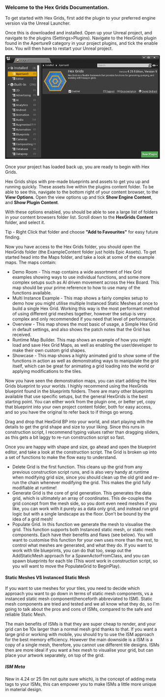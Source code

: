 

### Welcome to the Hex Grids Documentation. 

To get started with Hex Grids, first add the plugin to your preferred engine version via the Unreal Launcher.

Once this is downloaded and installed. Open up your Unreal project, and navigate to the plugins (Settings>Plugins). 
Navigate to the HexGrids plugin found in the Aperture9 category in your project plugins, and tick the enable box. You will then have to restart your Unreal project.

![Plugin Page](/assets/img/HexGridsTut01.png)

Once your project has loaded back up, you are ready to begin with Hex Grids. 

Hex Grids ships with pre-made blueprints and assets to get you up and running quickly. These assets live within the plugins content folder. To be able to see this, navigate to the bottom right of your content browser, to the **View Options**. Open the view options up and tick **Show Engine Content**, and **Show Plugin Content**.

With these options enabled, you should be able to see a large list of folders in your content browsers folder list. Scroll down to the **HexGrids Content** folder, and select it. 

<div class="alert alert-success">
    Tip - Right Click that folder and choose <b>"Add to Favourites"</b> for easy future finding.
</div>

Now you have access to the Hex Grids folder, you should open the HexGrids folder (the ExampleContent folder just holds Epic Assets). To get started head into the Maps folder, and take a look at some of the example maps. The maps contain:

* Demo Room - This map contains a wide assortment of Hex Grid examples showing ways to use individual functions, and some more complex setups such as AI driven movement across the Hex Board. This map should be your prime reference to how to use many of the functions available.
* Multi Instance Example - This map shows a fairly complex setup to demo how you might utilise multiple Instanced Static Meshes at once to build a single Hex Grid. Working this way is the most performant method of using different grid meshes together, however the setup is very complex and only recommended if you need that level of performance. 
* Overview - This map shows the most basic of usage, a Simple Hex Grid in default settings, and also shows the patch notes that the Grid has received.
* Runtime Map Builder. This map shows an example of how you might load and save Hex Grid Maps, as well as enabling the user/developer to make their own custom grid shapes.
* Showcase - This map shows a highly animated grid to show some of the functions in action as well as demonstrating ways to manipulate the grid itself, which can be great for animating a grid loading into the world or applying modifications to the tiles.

Now you have seen the demonstration maps, you can start adding the Hex Grids blueprint to your worlds. I highly recommend using the HexGrids blueprint found in the blueprints folders. There are many other blueprints available that use specific setups, but the general HexGrids is the best starting point. You can either work from the plugin one, or better yet, copy that blueprint into your own project content folder, both for easy access, and so you have the original to refer back to if things go wrong. 

Drag and drop that HexGrid BP into your world, and start playing with the details to get the grid shape and size to your liking. Since this runs in construction script, I recommend typing values rather than dragging sliders, as this gets a bit laggy to re-run construction script so fast. 

Once you are happy with shape and size, go ahead and open the blueprint editor, and take a look at the construction script. The Grid is broken up into a set of functions to make the flow easy to understand.

* Delete Grid is the first function. This cleans up the grid from any previous construction script runs, and is also very handy at runtime when modifying grid size, since you should clean up the old grid and re-run the chain whenever modifying the grid. This makes the grid fully modifiable at runtime!
* Generate Grid is the core of grid generation. This generates the data grid, which is ultimately an array of coordinates. This de-couples the grid concept from the mesh side, so you dont even need  meshes if you like, you can work with it purely as a data only grid, and instead run grid logic but with a single landscape as the floor. Don't be bound by the idea of a grid mesh!
* Populate Grid. In this function we generate the mesh to visualise the grid. This function supports both Instanced static mesh, or static mesh components. Each have their benefits and flaws (see below). You will want to customise this function for your own uses more than the rest, to control what meshes are generated, and what they do. If you want to work with tile blueprints, you can do that too, swap out the AddStaticMesh approach for a SpawnActorFromClass, and you can spawn blueprints for each tile (This wont work in construction script, so you will want to move the PopulateGrid to BeginPlay).

#### Static Meshes VS Instanced Static Mesh
If you want to use meshes for your tiles, you need to decide which approach you want to go down in terms of static mesh components, vs a instanced static mesh component(henceforth abbreviated to ISM). Static mesh components are tried and tested and we all know what they do, so I'm going to talk about the pros and cons of ISMs, compared to the safe and reliable Static Mesh. 

The main benefits of ISMs is that they are super cheap to render, and your grid can be 10x larger than a normal mesh grid thanks to that. If you want a large grid or working with mobile, you should try to use the ISM approach for the best memory efficiency. However the main downside is a ISM is a copy of a single mesh, therefore, you cannot use different tile designs. ISMs then are more ideal if you want a hex mesh to visualise your grid, but can place your artwork separately, on top of the grid.  

##### ISM Meta
New in 4.24 or 25 (Im not quite sure which), is the concept of adding meta tags to your ISMs, this can empower you to make ISMs a little more unique in material design. 